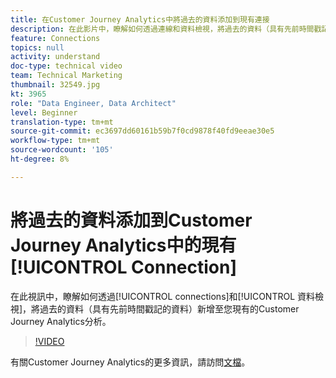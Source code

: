 ```yaml
---
title: 在Customer Journey Analytics中將過去的資料添加到現有連接
description: 在此影片中，瞭解如何透過連線和資料檢視，將過去的資料（具有先前時間戳記的資料）新增至您現有的AdobeCustomer Journey Analytics分析。
feature: Connections
topics: null
activity: understand
doc-type: technical video
team: Technical Marketing
thumbnail: 32549.jpg
kt: 3965
role: "Data Engineer, Data Architect"
level: Beginner
translation-type: tm+mt
source-git-commit: ec3697dd60161b59b7f0cd9878f40fd9eeae30e5
workflow-type: tm+mt
source-wordcount: '105'
ht-degree: 8%

---
```



# 將過去的資料添加到Customer Journey Analytics中的現有[!UICONTROL Connection]

在此視訊中，瞭解如何透過[!UICONTROL connections]和[!UICONTROL 資料檢視]，將過去的資料（具有先前時間戳記的資料）新增至您現有的Customer Journey Analytics分析。

>[!VIDEO](https://video.tv.adobe.com/v/32549/?quality=12)

有關Customer Journey Analytics的更多資訊，請訪問[文檔](https://docs.adobe.com/content/help/zh-Hant/analytics-platform/using/cja-landing.html)。

